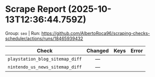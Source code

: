 # Scrape Report (2025-10-13T12:36:44.759Z)

Group: `seo`  |  Run: https://github.com/AlbertoRoca96/scraping-checks-scheduler/actions/runs/18465939432

| Check | Changed | Keys | Error |
|---|:---:|:--|:--|
| `playstation_blog_sitemap_diff` | — |  |  |
| `nintendo_us_news_sitemap_diff` | — |  |  |
